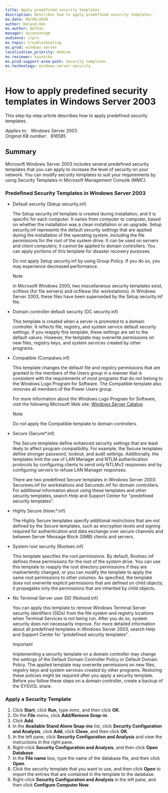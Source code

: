 ```yaml
---
title: Apply predefined security templates
description: Describes how to apply predefined security templates.
ms.date: 09/09/2020
author: Deland-Han
ms.author: delhan
manager: dscontentpm
audience: itpro
ms.topic: troubleshooting
ms.prod: windows-server
localization_priority: medium
ms.reviewer: kaushika
ms.prod-support-area-path: Security templates
ms.technology: windows-server-security
---
```

# How to apply predefined security templates in Windows Server 2003

This step-by-step article describes how to apply predefined security templates.

_Applies to:_ &nbsp; Windows Server 2003  
_Original KB number:_ &nbsp; 816585

## Summary

Microsoft Windows Server 2003 includes several predefined security templates that you can apply to increase the level of security on your network. You can modify security templates to suit your requirements by using Security Templates in Microsoft Management Console (MMC).

### Predefined Security Templates in Windows Server 2003

- Default security (Setup security.inf)

    The Setup security.inf template is created during installation, and it is specific for each computer. It varies from computer to computer, based on whether the installation was a clean installation or an upgrade. Setup security.inf represents the default security settings that are applied during the installation of the operating system, including the file permissions for the root of the system drive. It can be used on servers and client computers; it cannot be applied to domain controllers. You can apply portions of this template for disaster recovery purposes.

    Do not apply Setup security.inf by using Group Policy. If you do so, you may experience decreased performance.

    > [!NOTE]
    > In Microsoft Windows 2000, two miscellaneous security templates exist, ocfiless (for file servers) and ocfilesw (for workstations). In Windows Server 2003, these files have been superseded by the Setup security.inf file.

- Domain controller default security (DC security.inf)

    This template is created when a server is promoted to a domain controller. It reflects file, registry, and system service default security settings. If you reapply this template, these settings are set to the default values. However, the template may overwrite permissions on new files, registry keys, and system services created by other programs.

- Compatible (Compatws.inf)

    This template changes the default file and registry permissions that are granted to the members of the Users group in a manner that is consistent with the requirements of most programs that do not belong to the Windows Logo Program for Software. The Compatible template also removes all members of the Power Users group.

    For more information about the Windows Logo Program for Software, visit the following Microsoft Web site:
    [Windows Server Catalog](https://www.windowsservercatalog.com/content.aspx?ctf=logo.htm)
    > [!NOTE]
    > Do not apply the Compatible template to domain controllers.

- Secure (Secure*.inf)

    The Secure templates define enhanced security settings that are least likely to affect program compatibility. For example, the Secure templates define stronger password, lockout, and audit settings. Additionally, the templates limit the use of LAN Manager and NTLM authentication protocols by configuring clients to send only NTLMv2 responses and by configuring servers to refuse LAN Manager responses.

    There are two predefined Secure templates in Windows Server 2003: Securews.inf for workstations and Securedc.inf for domain controllers. For additional information about using these templates and other security templates, search Help and Support Center for "predefined security templates".

- Highly Secure (hisec*.inf)

    The Highly Secure templates specify additional restrictions that are not defined by the Secure templates, such as encryption levels and signing required for authentication and data exchange over secure channels and between Server Message Block (SMB) clients and servers.

- System root security (Rootsec.inf)

    This template specifies the root permissions. By default, Rootsec.inf defines these permissions for the root of the system drive. You can use this template to reapply the root directory permissions if they are inadvertently changed, or you can modify the template to apply the same root permissions to other volumes. As specified, the template does not overwrite explicit permissions that are defined on child objects; it propagates only the permissions that are inherited by child objects.
- No Terminal Server user SID (Notssid.inf)

    You can apply this template to remove Windows Terminal Server security identifiers (SIDs) from the file system and registry locations when Terminal Services is not being run. After you do so, system security does not necessarily improve.
    For more detailed information about all predefined templates in Windows Server 2003, search Help and Support Center for "predefined security templates".

    > [!IMPORTANT]
    > Implementing a security template on a domain controller may change the settings of the Default Domain Controller Policy or Default Domain Policy. The applied template may overwrite permissions on new files, registry keys and system services created by other programs. Restoring these policies might be required after you apply a security template. Before you follow these steps on a domain controller, create a backup of the SYSVOL share.

### Apply a Security Template

1. Click **Start**, click **Run**, type *mmc*, and then click **OK**.
2. On the **File** menu, click **Add/Remove Snap-in**.
3. Click **Add**.
4. In the **Available Stand Alone Snap-ins** list, click **Security Configuration and Analysis**, click
 **Add**, click **Close**, and then click
 **OK**.
5. In the left pane, click **Security Configuration and Analysis** and view the instructions in the right pane.
6. Right-click **Security Configuration and Analysis**, and then click **Open Database**.
7. In the
 **File name** box, type the name of the database file, and then click **Open**.
8. Click the security template that you want to use, and then click
 **Open** to import the entries that are contained in the template to the database.
9. Right-click **Security Configuration and Analysis** in the left pane, and then click **Configure Computer Now**.
